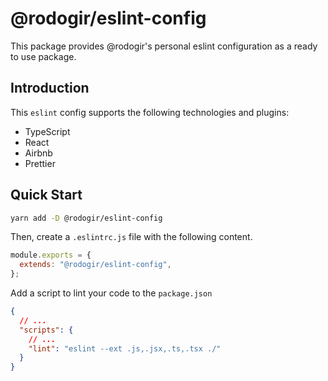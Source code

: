 # @rodogir/eslint-config

This package provides @rodogir's personal eslint configuration as a ready to use package.

## Introduction

This `eslint` config supports the following technologies and plugins:

- TypeScript
- React
- Airbnb
- Prettier

## Quick Start

```bash
yarn add -D @rodogir/eslint-config
```

Then, create a `.eslintrc.js` file with the following content.

```js
module.exports = {
  extends: "@rodogir/eslint-config",
};
```

Add a script to lint your code to the `package.json`

```json
{
  // ...
  "scripts": {
    // ...
    "lint": "eslint --ext .js,.jsx,.ts,.tsx ./"
  }
}
```
